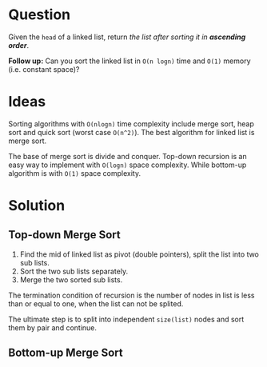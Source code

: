 # Question

Given the `head` of a linked list, return *the list after sorting it in **ascending order***.

**Follow up:** Can you sort the linked list in `O(n logn)` time and `O(1)` memory (i.e. constant space)?

# Ideas

Sorting algorithms with `O(nlogn)` time complexity include merge sort, heap sort and quick sort (worst case `O(n^2)`). The best algorithm for linked list is merge sort.

The base of merge sort is divide and conquer. Top-down recursion is an easy way to  implement with `O(logn)` space complexity. While bottom-up algorithm is with `O(1)` space complexity.

# Solution

## Top-down Merge Sort

1. Find the mid of linked list as pivot (double pointers), split the list into two sub lists.
2. Sort the two sub lists separately.
3. Merge the two sorted sub lists.

The termination condition of recursion is the number of nodes in list is less than or equal to one, when the list can not be splited.

The ultimate step is to split into independent `size(list)` nodes and sort them by pair and continue.

## Bottom-up Merge Sort

